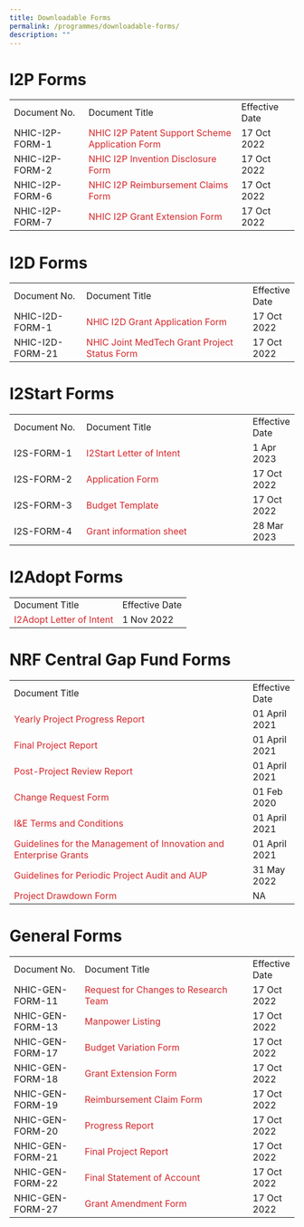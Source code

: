 ```yaml
---
title: Downloadable Forms
permalink: /programmes/downloadable-forms/
description: ""
---
```

# I2P Forms
 
 <table>
   <tbody>
      <tr>
         <td>Document No.</td>
         <td>Document Title</td>
         <td>Effective Date</td>
      </tr>
      <tr>
         <td>NHIC-I2P-FORM-1</td>
         <td><a style="color: rgb(211, 38, 42); text-decoration: none; outline: none;" target="_blank" href="https://nhic.sg/web/images/NHIC/documents/I2P/NHIC-I2P-1_I2P_Application_Form_v16.0.docx">NHIC I2P Patent Support Scheme Application Form</a></td>
         <td>17 Oct 2022</td>
      </tr>
      <tr>
         <td>NHIC-I2P-FORM-2</td>
         <td><a style="color: rgb(211, 38, 42); text-decoration: none; outline: none;" target="_blank" href="https://nhic.sg/web/images/NHIC/documents/I2P/NHIC-I2P-2_I2P_Invention_Disclosure_Form_v4.0.docx">NHIC I2P Invention Disclosure Form</a></td>
         <td>17 Oct 2022</td>
      </tr>
      <tr>
         <td>NHIC-I2P-FORM-6</td>
         <td><a style="color: rgb(211, 38, 42); text-decoration: none; outline: none;" target="_blank" href="https://nhic.sg/web/images/NHIC/documents/I2P/NHIC-I2P-6_NHIC_I2P_Reimbursement_Claims_Form_v15.0.xlsx">NHIC I2P Reimbursement Claims Form</a></td>
         <td>17 Oct 2022</td>
      </tr>
      <tr>
         <td>NHIC-I2P-FORM-7</td>
         <td><a style="color: rgb(211, 38, 42); text-decoration: none; outline: none;" target="_blank" href="https://nhic.sg/web/images/NHIC/documents/I2P/NHIC-I2P-7_Grant_Extension_Form_v14.0.docx">NHIC I2P Grant Extension Form</a></td>
         <td>17 Oct 2022</td>
      </tr>
   </tbody>
</table>

# I2D Forms

<table><tbody><tr><td style="width: 149.25px;">Document No.</td><td style="width: 490.688px;">Document Title</td><td>Effective Date</td></tr><tr><td>NHIC-I2D-FORM-1</td><td><a style="color: rgb(211, 38, 42); text-decoration: none; outline: none;" target="_blank" href="https://nhic.sg/web/images/NHIC/documents/I2D/NHIC-I2D-1_I2D_Grant_Application_Form_v18.0.docx">NHIC I2D Grant Application Form</a></td><td>17 Oct 2022</td></tr><tr><td>NHIC-I2D-FORM-21</td><td><a style="color: rgb(211, 38, 42); text-decoration: none; outline: none;" target="_blank" href="https://nhic.sg/web/images/NHIC/documents/I2D/NHIC-I2D-Form-21_NHIC_Joint_MedTech_Grant_Project_Status_Form_V5.0.docx">NHIC Joint MedTech Grant Project Status Form</a></td><td>17 Oct 2022</td></tr></tbody></table>

# I2Start Forms
<table><tbody><tr><td style="width: 149.25px;">Document No.</td><td style="width: 490.688px;">Document Title</td><td>Effective Date</td></tr><tr><td>I2S-FORM-1</td><td><a style="color: rgb(211, 38, 42); text-decoration: none; outline: none;" target="_blank" href="https://nhic.sg/web/images/NHIC/documents/I2Start/I2S-1_Letter-of-Intent-v6.0.docx">I2Start Letter of Intent</a></td><td>1 Apr 2023</td></tr><tr><td>I2S-FORM-2</td><td><a style="color: rgb(211, 38, 42); text-decoration: none; outline: none;" target="_blank" href="https://nhic.sg/web/images/NHIC/documents/I2Start/I2S-2_Application_Form_v5.0.docx">Application Form</a></td><td>17 Oct 2022</td></tr><tr><td>I2S-FORM-3</td><td><a style="color: rgb(211, 38, 42); text-decoration: none; outline: none;" target="_blank" href="https://nhic.sg/web/images/NHIC/documents/I2Start/I2S-3_Budget_Template_v3.0.xlsx">Budget Template</a></td><td>17 Oct 2022</td></tr><tr><td>I2S-FORM-4</td><td><a style="color: rgb(211, 38, 42); text-decoration: none; outline: none;" target="_blank" href="https://nhic.sg/web/images/NHIC/documents/I2Start/Innovation_to_Startup_I2START_grant_information_sheet.pdf">Grant information sheet</a></td><td>28 Mar 2023</td></tr></tbody></table>

# I2Adopt Forms

<table><tbody><tr><td>Document Title</td><td>Effective Date</td></tr><tr><td><a style="color: rgb(211, 38, 42); text-decoration: none; outline: none;" target="_blank" href="https://nhic.sg/web/images/NHIC/documents/I2Adopt/I2Adopt_Letter_of_Intent_Template_Nov_2022.pptx">I2Adopt Letter of Intent</a></td><td>1 Nov 2022</td></tr></tbody></table>
 

# NRF Central Gap Fund Forms

<table>
   <tbody>
      <tr>
         <td style="width: 661.406px;">Document Title</td>
         <td>Effective Date</td>
      </tr>
      <tr>
         <td><a style="color: rgb(211, 38, 42); text-decoration: none; outline: none;" target="_blank" href="https://nhic.sg/web/images/NHIC/documents/NRFCentralGap/Central_Gap_Fund_Yearly_Progress_Reports_v3.0.docx">Yearly Project Progress Report</a></td>
         <td>01 April 2021</td>
      </tr>
      <tr>
         <td><a style="color: rgb(211, 38, 42); text-decoration: none; outline: none;" target="_blank" href="https://nhic.sg/web/images/NHIC/documents/NRFCentralGap/Central_Gap_Fund_Final_Progress_Reports_v3.0.docx">Final Project Report</a></td>
         <td>01 April 2021</td>
      </tr>
      <tr>
         <td><a style="color: rgb(211, 38, 42); text-decoration: none; outline: none;" target="_blank" href="https://nhic.sg/web/images/NHIC/documents/NRFCentralGap/Central_Gap_Fund_Post_Progress_Reports_v3.0.docx">Post-Project Review Report</a></td>
         <td>01 April 2021</td>
      </tr>
      <tr>
         <td><a style="color: rgb(211, 38, 42); text-decoration: none; outline: none;" target="_blank" href="https://nhic.sg/web/images/NHIC/documents/NRFCentralGap/Change_Request_Form_v1.0_1.docx">Change Request Form</a></td>
         <td>01 Feb 2020</td>
      </tr>
      <tr>
         <td><a style="color: rgb(211, 38, 42); text-decoration: none; outline: none;" target="_blank" href="https://nhic.sg/web/images/NHIC/documents/NRFCentralGap/IE_Terms_and_Conditions_V3.pdf">I&amp;E Terms and Conditions</a></td>
         <td>01 April 2021</td>
      </tr>
      <tr>
         <td><a style="color: rgb(211, 38, 42); text-decoration: none; outline: none;" target="_blank" href="/files/guidelines_for_the_management_of_innovation_and_enterprise_grants_v3.pdf">Guidelines for the Management of Innovation and Enterprise Grants</a></td>
         <td>01 April 2021</td>
      </tr>
      <tr>
         <td><a style="color: rgb(211, 38, 42); text-decoration: none; outline: none;" target="_blank" href="https://nhic.sg/web/images/NHIC/documents/NRFCentralGap/NRF-Project_AUP.pdf">Guidelines for Periodic Project Audit and AUP</a></td>
         <td>31 May 2022</td>
      </tr>
      <tr>
         <td><a style="color: rgb(211, 38, 42); text-decoration: none; outline: none;" target="_blank" href="https://nhic.sg/web/images/NHIC/documents/NRFCentralGap/Project_Drawdown_Form-17June2022.xlsx">Project Drawdown Form</a></td>
         <td>NA</td>
      </tr>
   </tbody>
</table>

# General Forms
<table><tbody><tr><td style="width: 149.25px;">Document No.</td><td style="width: 490.688px;">Document Title</td><td>Effective Date</td></tr><tr><td>NHIC-GEN-FORM-11</td><td><a style="color: rgb(211, 38, 42); text-decoration: none; outline: none;" target="_blank" href="https://nhic.sg/web/images/NHIC/documents/General/NHIC-GEN-11_Request_for_Changes_to_Research_Team_v8.0.docx">Request for Changes to Research Team</a></td><td>17 Oct 2022</td></tr><tr><td>NHIC-GEN-FORM-13</td><td><a style="color: rgb(211, 38, 42); text-decoration: none; outline: none;" target="_blank" href="https://nhic.sg/web/images/NHIC/documents/General/NHIC-GEN-13_Manpower_Listing_v3.0.xlsx">Manpower Listing</a></td><td>17 Oct 2022</td></tr><tr><td>NHIC-GEN-FORM-17</td><td><a style="color: rgb(211, 38, 42); text-decoration: none; outline: none;" target="_blank" href="https://nhic.sg/web/images/NHIC/documents/General/NHIC-GEN-17_Budget_Variation_Form_V9.0.docx">Budget Variation Form</a></td><td>17 Oct 2022</td></tr><tr><td>NHIC-GEN-FORM-18</td><td><a style="color: rgb(211, 38, 42); text-decoration: none; outline: none;" target="_blank" href="https://nhic.sg/web/images/NHIC/documents/General/NHIC-GEN-18_Grant_Extension_Form_v7.0.docx">Grant Extension Form</a></td><td>17 Oct 2022</td></tr><tr><td>NHIC-GEN-FORM-19</td><td><a style="color: rgb(211, 38, 42); text-decoration: none; outline: none;" target="_blank" href="https://nhic.sg/web/images/NHIC/documents/General/NHIC-GEN-19_Reimbursement_Claim_Form_v10.0.xlsx">Reimbursement Claim Form</a></td><td>17 Oct 2022</td></tr><tr><td>NHIC-GEN-FORM-20</td><td><a style="color: rgb(211, 38, 42); text-decoration: none; outline: none;" target="_blank" href="https://nhic.sg/web/images/NHIC/documents/General/NHIC-GEN-20_Progress_Report_v10.0.doc">Progress Report</a></td><td>17 Oct 2022</td></tr><tr><td>NHIC-GEN-FORM-21</td><td><a style="color: rgb(211, 38, 42); text-decoration: none; outline: none;" target="_blank" href="https://nhic.sg/web/images/NHIC/documents/General/NHIC-GEN-21_Final_Project_Report_v8.0.doc">Final Project Report</a></td><td>17 Oct 2022</td></tr><tr><td>NHIC-GEN-FORM-22</td><td><a style="color: rgb(211, 38, 42); text-decoration: none; outline: none;" target="_blank" href="https://nhic.sg/web/images/NHIC/documents/General/NHIC-GEN-22_Final_Statement_of_Account_v5.0.docx">Final Statement of Account</a></td><td>17 Oct 2022</td></tr><tr><td>NHIC-GEN-FORM-27</td><td><a style="color: rgb(211, 38, 42); text-decoration: none; outline: none;" target="_blank" href="https://nhic.sg/web/images/NHIC/documents/General/NHIC-GEN-27_Grant_Amendment_Form_v5.0.docx">Grant Amendment Form</a></td><td>17 Oct 2022</td></tr></tbody></table>